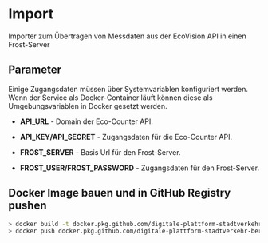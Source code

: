 # Import 

Importer zum Übertragen von Messdaten aus der EcoVision API in einen Frost-Server 

## Parameter

Einige Zugangsdaten müssen über Systemvariablen konfiguriert werden.
Wenn der Service als Docker-Container läuft können diese als Umgebungsvariablen in Docker gesetzt werden.

* **API_URL** - Domain der Eco-Counter API.
* **API_KEY/API_SECRET** - Zugangsdaten für die Eco-Counter API.

* **FROST_SERVER** - Basis Url für den Frost-Server.
* **FROST_USER/FROST_PASSWORD** - Zugangsdaten für den Frost-Server.

## Docker Image bauen und in GitHub Registry pushen

```bash
> docker build -t docker.pkg.github.com/digitale-plattform-stadtverkehr-berlin/eco-counter/eco-counter:<TAG> .
> docker push docker.pkg.github.com/digitale-plattform-stadtverkehr-berlin/eco-counter/eco-counter:<TAG>
```

